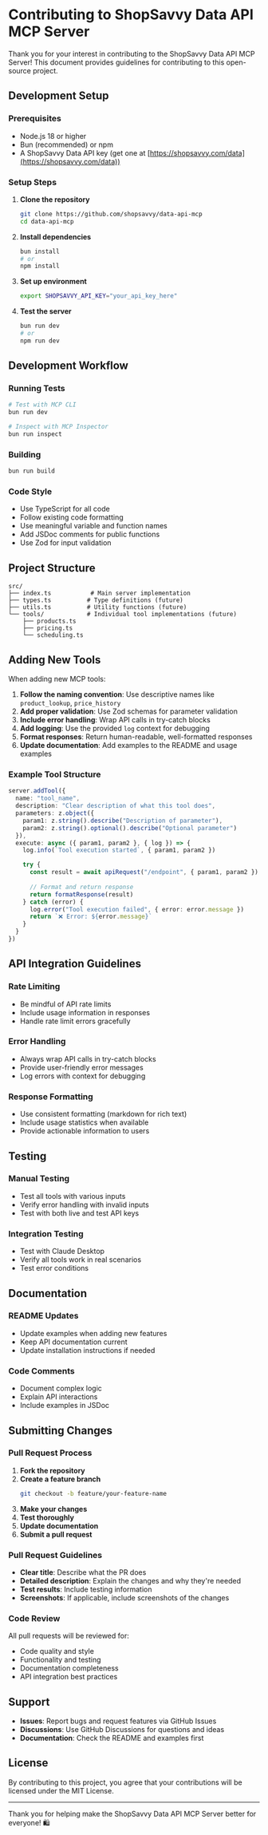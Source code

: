 # Contributing to ShopSavvy Data API MCP Server

Thank you for your interest in contributing to the ShopSavvy Data API MCP Server! This document provides guidelines for contributing to this open-source project.

## Development Setup

### Prerequisites

- Node.js 18 or higher
- Bun (recommended) or npm
- A ShopSavvy Data API key (get one at [https://shopsavvy.com/data](https://shopsavvy.com/data))

### Setup Steps

1. **Clone the repository**
   ```bash
   git clone https://github.com/shopsavvy/data-api-mcp
   cd data-api-mcp
   ```

2. **Install dependencies**
   ```bash
   bun install
   # or
   npm install
   ```

3. **Set up environment**
   ```bash
   export SHOPSAVVY_API_KEY="your_api_key_here"
   ```

4. **Test the server**
   ```bash
   bun run dev
   # or
   npm run dev
   ```

## Development Workflow

### Running Tests
```bash
# Test with MCP CLI
bun run dev

# Inspect with MCP Inspector
bun run inspect
```

### Building
```bash
bun run build
```

### Code Style

- Use TypeScript for all code
- Follow existing code formatting
- Use meaningful variable and function names
- Add JSDoc comments for public functions
- Use Zod for input validation

## Project Structure

```
src/
├── index.ts           # Main server implementation
├── types.ts          # Type definitions (future)
├── utils.ts          # Utility functions (future)
└── tools/            # Individual tool implementations (future)
    ├── products.ts
    ├── pricing.ts
    └── scheduling.ts
```

## Adding New Tools

When adding new MCP tools:

1. **Follow the naming convention**: Use descriptive names like `product_lookup`, `price_history`
2. **Add proper validation**: Use Zod schemas for parameter validation
3. **Include error handling**: Wrap API calls in try-catch blocks
4. **Add logging**: Use the provided `log` context for debugging
5. **Format responses**: Return human-readable, well-formatted responses
6. **Update documentation**: Add examples to the README and usage examples

### Example Tool Structure

```typescript
server.addTool({
  name: "tool_name",
  description: "Clear description of what this tool does",
  parameters: z.object({
    param1: z.string().describe("Description of parameter"),
    param2: z.string().optional().describe("Optional parameter")
  }),
  execute: async ({ param1, param2 }, { log }) => {
    log.info(`Tool execution started`, { param1, param2 })

    try {
      const result = await apiRequest("/endpoint", { param1, param2 })
      
      // Format and return response
      return formatResponse(result)
    } catch (error) {
      log.error("Tool execution failed", { error: error.message })
      return `❌ Error: ${error.message}`
    }
  }
})
```

## API Integration Guidelines

### Rate Limiting
- Be mindful of API rate limits
- Include usage information in responses
- Handle rate limit errors gracefully

### Error Handling
- Always wrap API calls in try-catch blocks
- Provide user-friendly error messages
- Log errors with context for debugging

### Response Formatting
- Use consistent formatting (markdown for rich text)
- Include usage statistics when available
- Provide actionable information to users

## Testing

### Manual Testing
- Test all tools with various inputs
- Verify error handling with invalid inputs
- Test with both live and test API keys

### Integration Testing
- Test with Claude Desktop
- Verify all tools work in real scenarios
- Test error conditions

## Documentation

### README Updates
- Update examples when adding new features
- Keep API documentation current
- Update installation instructions if needed

### Code Comments
- Document complex logic
- Explain API interactions
- Include examples in JSDoc

## Submitting Changes

### Pull Request Process

1. **Fork the repository**
2. **Create a feature branch**
   ```bash
   git checkout -b feature/your-feature-name
   ```
3. **Make your changes**
4. **Test thoroughly**
5. **Update documentation**
6. **Submit a pull request**

### Pull Request Guidelines

- **Clear title**: Describe what the PR does
- **Detailed description**: Explain the changes and why they're needed
- **Test results**: Include testing information
- **Screenshots**: If applicable, include screenshots of the changes

### Code Review

All pull requests will be reviewed for:
- Code quality and style
- Functionality and testing
- Documentation completeness
- API integration best practices

## Support

- **Issues**: Report bugs and request features via GitHub Issues
- **Discussions**: Use GitHub Discussions for questions and ideas
- **Documentation**: Check the README and examples first

## License

By contributing to this project, you agree that your contributions will be licensed under the MIT License.

---

Thank you for helping make the ShopSavvy Data API MCP Server better for everyone! 🛍️